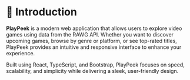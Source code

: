# 🧭 Introduction

**PlayPeek** is a modern web application that allows users to explore video games using data from the RAWG API. Whether you want to discover upcoming games, browse by genre or platform, or see top-rated titles, PlayPeek provides an intuitive and responsive interface to enhance your experience.

Built using React, TypeScript, and Bootstrap, PlayPeek focuses on speed, scalability, and simplicity while delivering a sleek, user-friendly design.

